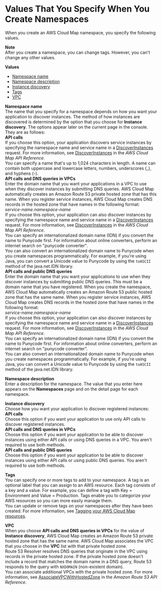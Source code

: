 # Values That You Specify When You Create Namespaces<a name="namespaces-values"></a>

When you create an AWS Cloud Map namespace, you specify the following values\.

**Note**  
After you create a namespace, you can change tags\. However, you can't change any other values\.

**Values**
+ [Namespace name](#namespace-creating-values-name)
+ [Namespace description](#namespace-creating-values-description)
+ [Instance discovery](#namespace-creating-values-instance-discovery)
+ [Tags](#namespace-creating-values-tags)
+ [VPC](#namespace-creating-values-vpc)

**Namespace name**  
The name that you specify for a namespace depends on how you want your application to discover instances\. The method of how instances are discovered is determined by the option that you choose for **Instance discovery**\. The options appear later on the current page in the console\. They are as follows:    
**API calls**  
If you choose this option, your application discovers service instances by specifying the namespace name and service name in a [DiscoverInstances](https://docs.aws.amazon.com/cloud-map/latest/api/API_DiscoverInstances.html) request\. For more information, see [DiscoverInstances](https://docs.aws.amazon.com/cloud-map/latest/api/API_DiscoverInstances.html) in the *AWS Cloud Map API Reference*\.  
You can specify a name that's up to 1,024 characters in length\. A name can contain both uppercase and lowercase letters, numbers, underscores \(\_\), and hyphens \(\-\)\.  
**API calls and DNS queries in VPCs**  
Enter the domain name that you want your applications in a VPC to use when they discover instances by submitting DNS queries\. AWS Cloud Map automatically creates an Amazon Route 53 private hosted zone that has this name\. When you register service instances, AWS Cloud Map creates DNS records in the hosted zone that have names in the following format:  
*service\-name*\.*namespace\-name*  
If you choose this option, your application can also discover instances by specifying the namespace name and service name in a [DiscoverInstances](https://docs.aws.amazon.com/cloud-map/latest/api/API_DiscoverInstances.html) request\. For more information, see [DiscoverInstances](https://docs.aws.amazon.com/cloud-map/latest/api/API_DiscoverInstances.html) in the *AWS Cloud Map API Reference*\.  
You can specify an internationalized domain name \(IDN\) if you convert the name to Punycode first\. For information about online converters, perform an internet search on "punycode converter"\.  
You can also convert an internationalized domain name to Punycode when you create namespaces programmatically\. For example, if you're using Java, you can convert a Unicode value to Punycode by using the `toASCII` method of the java\.net\.IDN library\.  
**API calls and public DNS queries**  
Enter the domain name that you want your applications to use when they discover instances by submitting public DNS queries\. This must be a domain name that you have registered\. When you create the namespace, AWS Cloud Map automatically creates an Amazon Route 53 public hosted zone that has the same name\. When you register service instances, AWS Cloud Map creates DNS records in the hosted zone that have names in the following format:  
*service\-name*\.*namespace\-name*  
If you choose this option, your application can also discover instances by specifying the namespace name and service name in a [DiscoverInstances](https://docs.aws.amazon.com/cloud-map/latest/api/API_DiscoverInstances.html) request\. For more information, see [DiscoverInstances](https://docs.aws.amazon.com/cloud-map/latest/api/API_DiscoverInstances.html) in the *AWS Cloud Map API Reference*\.  
You can specify an internationalized domain name \(IDN\) if you convert the name to Punycode first\. For information about online converters, perform an internet search on "punycode converter"\.  
You can also convert an internationalized domain name to Punycode when you create namespaces programmatically\. For example, if you're using Java, you can convert a Unicode value to Punycode by using the `toASCII` method of the java\.net\.IDN library\.

**Namespace description**  
Enter a description for the namespace\. The value that you enter here appears on the **Namespaces** page and on the detail page for each namespace\.

**Instance discovery**  
Choose how you want your application to discover registered instances:     
**API calls**  
Choose this option if you want your application to use only API calls to discover registered instances\.  
**API calls and DNS queries in VPCs**  
Choose this option if you want your application to be able to discover instances using either API calls or using DNS queries in a VPC\. You aren't required to use both methods\.  
**API calls and public DNS queries**  
Choose this option if you want your application to be able to discover instances using either API calls or using public DNS queries\. You aren't required to use both methods\.

**Tags**  
You can specify one or more tags to add to your namespace\. A tag is an optional label that you can assign to an AWS resource\. Each tag consists of a key and a value\. For example, you can define a tag with Key = Environment and Value = Production\. Tags enable you to categorize your AWS resources so you can more easily manage them\.  
You can update or remove tags on your namespaces after they have been created\. For more information, see [Tagging your AWS Cloud Map resources](using-tags.md)\.

**VPC**  
When you choose **API calls and DNS queries in VPCs** for the value of **Instance discovery**, AWS Cloud Map creates an Amazon Route 53 private hosted zone that has the same name\. AWS Cloud Map associates the VPC that you choose in the **VPC** list with that private hosted zone\.  
Route 53 Resolver resolves DNS queries that originate in the VPC using records in the private hosted zone\. If the private hosted zone doesn't include a record that matches the domain name in a DNS query, Route 53 responds to the query with `NXDOMAIN` \(non\-existent domain\)\.  
You can associate additional VPCs with the private hosted zone\. For more information, see [AssociateVPCWithHostedZone](https://docs.aws.amazon.com/Route53/latest/APIReference/API_AssociateVPCWithHostedZone.html) in the *Amazon Route 53 API Reference*\.